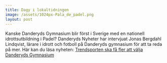 ```yaml
---
title: Dagy i lokaltidningen
image: /assets/1024px-Pala_de_padel.png
layout: post
---
```


Kanske Danderyds Gymnasium blir först i Sverige med en nationell idrottsutbildning i Padel?
Danderyds Nyheter har intervjuat Jonas Bergdahl Lindqvist, lärare i idrott och fotboll på Danderyds gymnasium för att ta reda på mer. 
Här kan du läsa nyheten: <a href="https://www.stockholmdirekt.se/nyheter/trendsporten-ska-fa-fler-att-valja-danderyds-gymnasium/reprba!fHRRHau8TuRexhf7b5@qOw/">Trendsporten ska få fler att välja Danderyds Gymnasium</a>
